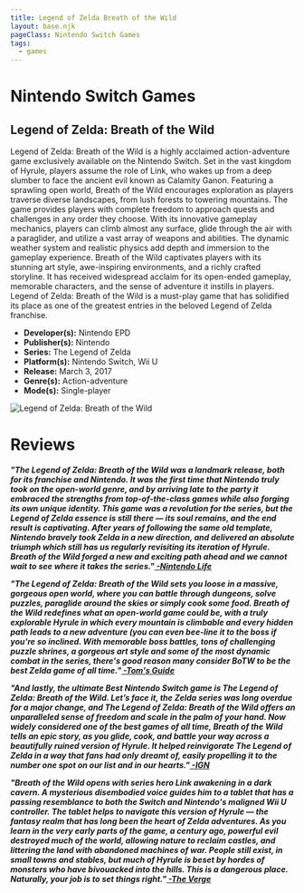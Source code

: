 ```yaml
---
title: Legend of Zelda Breath of the Wild
layout: base.njk
pageClass: Nintendo Switch Games
tags:
  - games
---
```


<h1>Nintendo Switch Games</h1>
    <section class="grid-m">
        <article class="card-m">
            <div class="card__content-m">
                <h2 class="card__text-m">Legend of Zelda: Breath of the Wild</h2>
              <p class="card__text-m">
                Legend of Zelda: Breath of the Wild is a highly acclaimed action-adventure game exclusively available on the Nintendo Switch. Set in the vast kingdom of Hyrule, players assume the role of Link, who wakes up from a deep slumber to face the ancient evil known as Calamity Ganon. Featuring a sprawling open world, Breath of the Wild encourages exploration as players traverse diverse landscapes, from lush forests to towering mountains. The game provides players with complete freedom to approach quests and challenges in any order they choose. With its innovative gameplay mechanics, players can climb almost any surface, glide through the air with a paraglider, and utilize a vast array of weapons and abilities. The dynamic weather system and realistic physics add depth and immersion to the gameplay experience. Breath of the Wild captivates players with its stunning art style, awe-inspiring environments, and a richly crafted storyline. It has received widespread acclaim for its open-ended gameplay, memorable characters, and the sense of adventure it instills in players. Legend of Zelda: Breath of the Wild is a must-play game that has solidified its place as one of the greatest entries in the beloved Legend of Zelda franchise.
              </p>
              <ul>
                <li><strong>Developer(s):</strong> Nintendo EPD</li>
                <li><strong>Publisher(s):</strong> Nintendo</li>
                <li><strong>Series:</strong> The Legend of Zelda</li>
                <li><strong>Platform(s):</strong> Nintendo Switch, Wii U</li>
                <li><strong>Release:</strong> March 3, 2017</li>
                <li><strong>Genre(s):</strong> Action-adventure</li>
                <li><strong>Mode(s):</strong> Single-player</li
              </ul>
            </div>
          </article>
          <article class="card-m">
            <div class="card__img-m"><img src="/images/The_Legend_of_Zelda_Breath_of_the_Wild_cover.png" alt="Legend of Zelda: Breath of the Wild"></div>
          </article>
     </section>
     <h1>Reviews</h1>
    <div class="game_reviews">
      <p>
        <strong><i>"The Legend of Zelda: Breath of the Wild was a landmark release, both for its franchise and Nintendo. It was the first time that Nintendo truly took on the open-world genre, and by arriving late to the party it embraced the strengths from top-of-the-class games while also forging its own unique identity. This game was a revolution for the series, but the Legend of Zelda essence is still there — its soul remains, and the end result is captivating. After years of following the same old template, Nintendo bravely took Zelda in a new direction, and delivered an absolute triumph which still has us regularly revisiting its iteration of Hyrule. Breath of the Wild forged a new and exciting path ahead and we cannot wait to see where it takes the series."<a href="https://www.nintendolife.com/guides/50-best-nintendo-switch-games-so-far?page=5" target="_blank" rel="noopener noreferrer"> -Nintendo Life</a></i></strong>
      </p>
      <p>   
        <strong><i>"The Legend of Zelda: Breath of the Wild sets you loose in a massive, gorgeous open world, where you can battle through dungeons, solve puzzles, paraglide around the skies or simply cook some food. Breath of the Wild redefines what an open-world game could be, with a truly explorable Hyrule in which every mountain is climbable and every hidden path leads to a new adventure (you can even bee-line it to the boss if you're so inclined. With memorable boss battles, tons of challenging puzzle shrines, a gorgeous art style and some of the most dynamic combat in the series, there's good reason many consider BoTW to be the best Zelda game of all time."<a href="https://www.tomsguide.com/round-up/best-nintendo-switch-games" target="_blank" rel="noopener noreferrer"> -Tom's Guide</a></i></strong>
      </p>
      <p>
        <strong><i>"And lastly, the ultimate Best Nintendo Switch game is The Legend of Zelda: Breath of the Wild. Let’s face it, the Zelda series was long overdue for a major change, and The Legend of Zelda: Breath of the Wild offers an unparalleled sense of freedom and scale in the palm of your hand. Now widely considered one of the best games of all time, Breath of the Wild tells an epic story, as you glide, cook, and battle your way across a beautifully ruined version of Hyrule. It helped reinvigorate The Legend of Zelda in a way that fans had only dreamt of, easily propelling it to the number one spot on our list and in our hearts."<a href="https://www.ign.com/articles/best-nintendo-switch-games-2" target="_blank" rel="noopener noreferrer"> -IGN</a></i></strong>
      </p>
      <p>
        <strong><i>"Breath of the Wild opens with series hero Link awakening in a dark cavern. A mysterious disembodied voice guides him to a tablet that has a passing resemblance to both the Switch and Nintendo's maligned Wii U controller. The tablet helps to navigate this version of Hyrule — the fantasy realm that has long been the heart of Zelda adventures. As you learn in the very early parts of the game, a century ago, powerful evil destroyed much of the world, allowing nature to reclaim castles, and littering the land with abandoned machines of war. People still exist, in small towns and stables, but much of Hyrule is beset by hordes of monsters who have bivouacked into the hills. This is a dangerous place. Naturally, your job is to set things right."<a href="https://www.theverge.com/2017/3/2/14787082/the-legend-of-zelda-breath-of-the-wild-review" target="_blank" rel="noopener noreferrer"> -The Verge</a></i></strong>
      </p>
    </div>